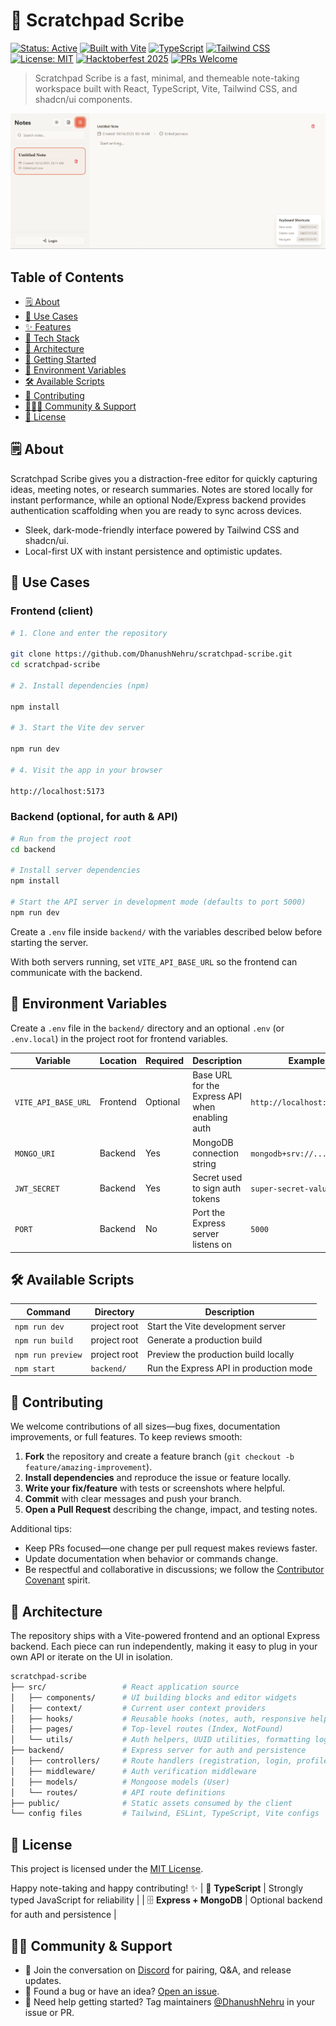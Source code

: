 # 🎯 Scratchpad Scribe

[![Status: Active](https://img.shields.io/badge/status-active-success.svg)](#-about)
[![Built with Vite](https://img.shields.io/badge/Built%20with-Vite-646CFF.svg?logo=vite&logoColor=white)](https://vitejs.dev/)
[![TypeScript](https://img.shields.io/badge/TypeScript-5.x-3178C6.svg?logo=typescript&logoColor=white)](https://www.typescriptlang.org/)
[![Tailwind CSS](https://img.shields.io/badge/Tailwind%20CSS-3.x-38B2AC.svg?logo=tailwindcss&logoColor=white)](https://tailwindcss.com/)
[![License: MIT](https://img.shields.io/badge/License-MIT-blue.svg)](LICENSE)
[![Hacktoberfest 2025](https://img.shields.io/badge/Hacktoberfest-2025-%23FF8F1C.svg)](https://hacktoberfest.com/)
[![PRs Welcome](https://img.shields.io/badge/PRs-welcome-brightgreen.svg)](#-contributing)
> Scratchpad Scribe is a fast, minimal, and themeable note-taking workspace built with React, TypeScript, Vite, Tailwind CSS, and shadcn/ui components.

![Scratchpad Scribe preview](./public/preview.png)

## Table of Contents
- [🗒️ About](#-about)
- [🎯 Use Cases](#-use-cases)
- [✨ Features](#-features)
- [🧩 Tech Stack](#-tech-stack)
- [🧱 Architecture](#-architecture)
- [🚀 Getting Started](#-getting-started)
- [🔐 Environment Variables](#-environment-variables)
- [🛠️ Available Scripts](#-available-scripts)
- [🤝 Contributing](#-contributing)
- [🧑‍🤝‍🧑 Community & Support](#-community--support)
- [📄 License](#-license)

## 🗒️ About

Scratchpad Scribe gives you a distraction-free editor for quickly capturing ideas, meeting notes, or research summaries. Notes are stored locally for instant performance, while an optional Node/Express backend provides authentication scaffolding when you are ready to sync across devices.

- Sleek, dark-mode-friendly interface powered by Tailwind CSS and shadcn/ui.
- Local-first UX with instant persistence and optimistic updates.

## 🎯 Use Cases
### Frontend (client)
```bash
# 1. Clone and enter the repository

git clone https://github.com/DhanushNehru/scratchpad-scribe.git
cd scratchpad-scribe

# 2. Install dependencies (npm)

npm install

# 3. Start the Vite dev server

npm run dev

# 4. Visit the app in your browser

http://localhost:5173
```

### Backend (optional, for auth & API)
```bash
# Run from the project root
cd backend

# Install server dependencies
npm install

# Start the API server in development mode (defaults to port 5000)
npm run dev
```

Create a `.env` file inside `backend/` with the variables described below before starting the server.

With both servers running, set `VITE_API_BASE_URL` so the frontend can communicate with the backend.

## 🔐 Environment Variables

Create a `.env` file in the `backend/` directory and an optional `.env` (or `.env.local`) in the project root for frontend variables.

| Variable | Location | Required | Description | Example |
|----------|----------|----------|-------------|---------|
| `VITE_API_BASE_URL` | Frontend | Optional | Base URL for the Express API when enabling auth | `http://localhost:5000/api` |
| `MONGO_URI` | Backend | Yes | MongoDB connection string | `mongodb+srv://...` |
| `JWT_SECRET` | Backend | Yes | Secret used to sign auth tokens | `super-secret-value` |
| `PORT` | Backend | No | Port the Express server listens on | `5000` |

## 🛠️ Available Scripts

| Command | Directory | Description |
|---------|-----------|-------------|
| `npm run dev` | project root | Start the Vite development server |
| `npm run build` | project root | Generate a production build |
| `npm run preview` | project root | Preview the production build locally |
| `npm start` | `backend/` | Run the Express API in production mode |

## 🤝 Contributing

We welcome contributions of all sizes—bug fixes, documentation improvements, or full features. To keep reviews smooth:

1. **Fork** the repository and create a feature branch (`git checkout -b feature/amazing-improvement`).
2. **Install dependencies** and reproduce the issue or feature locally.
3. **Write your fix/feature** with tests or screenshots where helpful.
4. **Commit** with clear messages and push your branch.
5. **Open a Pull Request** describing the change, impact, and testing notes.

Additional tips:
- Keep PRs focused—one change per pull request makes reviews faster.
- Update documentation when behavior or commands change.
- Be respectful and collaborative in discussions; we follow the [Contributor Covenant](https://www.contributor-covenant.org/) spirit.


## 🧱 Architecture

The repository ships with a Vite-powered frontend and an optional Express backend. Each piece can run independently, making it easy to plug in your own API or iterate on the UI in isolation.

```bash
scratchpad-scribe
├── src/                 # React application source
│   ├── components/      # UI building blocks and editor widgets
│   ├── context/         # Current user context providers
│   ├── hooks/           # Reusable hooks (notes, auth, responsive helpers)
│   ├── pages/           # Top-level routes (Index, NotFound)
│   └── utils/           # Auth helpers, UUID utilities, formatting logic
├── backend/             # Express server for auth and persistence
│   ├── controllers/     # Route handlers (registration, login, profile)
│   ├── middleware/      # Auth verification middleware
│   ├── models/          # Mongoose models (User)
│   └── routes/          # API route definitions
├── public/              # Static assets consumed by the client
└── config files         # Tailwind, ESLint, TypeScript, Vite configs
```

## 📄 License

This project is licensed under the [MIT License](LICENSE).

Happy note-taking and happy contributing! ✨
| 🧠 **TypeScript** | Strongly typed JavaScript for reliability |
| 🗄️ **Express + MongoDB** | Optional backend for auth and persistence |

## 🤝‍🧑 Community & Support

- 💬 Join the conversation on [Discord](https://discord.com/invite/Yn9g6KuWyA) for pairing, Q&A, and release updates.
- 🐛 Found a bug or have an idea? [Open an issue](https://github.com/DhanushNehru/scratchpad-scribe/issues/new/choose).
- 🙋 Need help getting started? Tag maintainers [@DhanushNehru](https://github.com/DhanushNehru) in your issue or PR.



